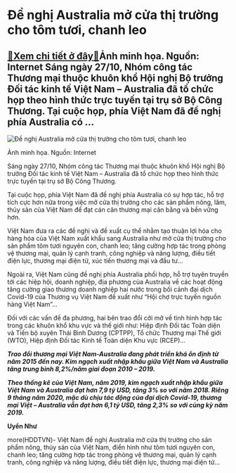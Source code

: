 Đề nghị Australia mở cửa thị trường cho tôm tươi, chanh leo
===========================================================

[:gift:Xem chi tiết ở đây:gift:](https://hddtvn.com/de-nghi-australia-mo-cua-thi-truong-cho-tom-tuoi-chanh-leo/)Ảnh minh họa. Nguồn: Internet Sáng ngày 27/10, Nhóm công tác Thương mại thuộc khuôn khổ Hội nghị Bộ trưởng Đối tác kinh tế Việt Nam – Australia đã tổ chức họp theo hình thức trực tuyến tại trụ sở Bộ Công Thương. Tại cuộc họp, phía Việt Nam đã đề nghị phía Australia có …
------------------------------------------------------------------------------------------------------------------------------------------------------------------------------------------------------------------------------------------------------------------------------





![Đề nghị Australia mở cửa thị trường cho tôm tươi, chanh leo](https://hddtvn.com/wp-content/uploads/2021/01/2553_chanh_leo.jpg "Đề nghị Australia mở cửa thị trường cho tôm tươi, chanh leo")


Ảnh minh họa. Nguồn: Internet



Sáng ngày 27/10, Nhóm công tác Thương mại thuộc khuôn khổ Hội nghị Bộ trưởng Đối tác kinh tế Việt Nam – Australia đã tổ chức họp theo hình thức trực tuyến tại trụ sở Bộ Công Thương.


Tại cuộc họp, phía Việt Nam đã đề nghị phía Australia có sự hợp tác, hỗ trợ tích cực hơn nữa trong việc mở cửa thị trường cho các sản phẩm nông, lâm, thủy sản của Việt Nam để đạt cán cân thương mại cân bằng và bền vững hơn.


Việt Nam đưa ra các đề nghị và đề xuất cụ thể nhằm tạo thuận lợi hóa cho hàng hóa của Việt Nam xuất khẩu sang Australia như mở cửa thị trường cho sản phẩm tôm tươi nguyên con, chanh leo; tăng cường hợp tác trong phòng vệ thương mại, quản lý cạnh tranh, công nghiệp và năng lượng, điều tiết điện lực, thương mại điện tử, xúc tiến thương mại và đầu tư…


Ngoài ra, Việt Nam cũng đề nghị phía Australia phối hợp, hỗ trợ tuyên truyền tới các hiệp hội, doanh nghiệp, địa phương của Australia về các hoạt động tăng cường giao thương doanh nghiệp hai nước trong bối cảnh đại dịch Covid-19 của Thương vụ Việt Nam đề xuất như “Hội chợ trực tuyến nguồn hàng Việt Nam”…


Đối với các vấn đề đa phương, hai bên trao đổi cởi mở về tình hình hợp tác trong các khuôn khổ khu vực và thế giới như: Hiệp định Đối tác Toàn diện và Tiến bộ xuyên Thái Bình Dương (CPTPP), Tổ chức Thương mại Thế giới (WTO), Hiệp định Đối tác Kinh tế Toàn diện Khu vực (RCEP)…






***Trao đổi thương mại Việt Nam-Australia đang phát triển khá ổn định từ năm 2015 đến nay. Kim ngạch xuất nhập khẩu giữa Việt Nam và Australia tăng trung bình 8,2%/năm giai đoạn 2010 – 2019.***


***Theo thống kê của Việt Nam, năm 2019, kim ngạch xuất nhập khẩu giữa Việt Nam và Australia đạt hơn 7,9 tỷ USD, tăng 3% so với năm 2018. Riêng 9 tháng năm 2020, mặc dù chịu tác động của đại dịch Covid-19, thương mại Việt – Australia vẫn đạt hơn 6,1 tỷ USD, tăng 2,3% so với cùng kỳ năm 2019.***







**Uyển Như**



more(HDDTVN)- Việt Nam đề nghị Australia mở cửa thị trường cho sản phẩm nông, thủy sản của Việt Nam, điển hình như tôm tươi nguyên con, chanh leo; tăng cường hợp tác trong phòng vệ thương mại, quản lý cạnh tranh, công nghiệp và năng lượng, điều tiết điện lực, thương mại điện tử…

